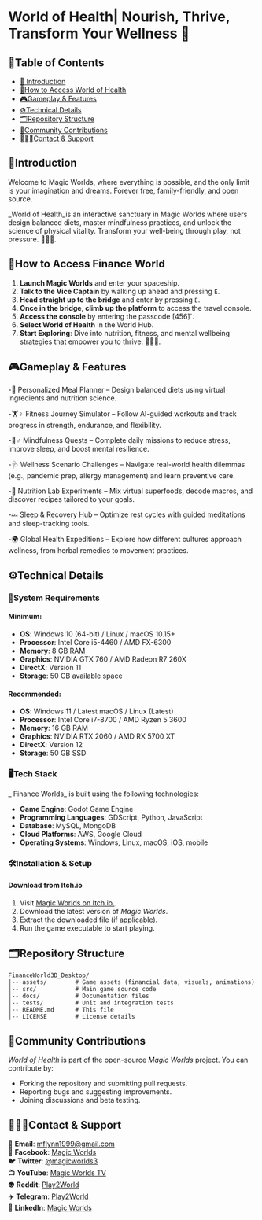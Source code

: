 # **World of Health| Nourish, Thrive, Transform Your Wellness 🌱**

## **🧾Table of Contents**

- [📖 Introduction](#Introduction)
- [🚀How to Access World of Health](#How-to-access)
- [🎮Gameplay & Features](#features)
- [⚙️Technical Details](#techdetails)
- [🗂️Repository Structure](#repo-structure)
- [🤝Community Contributions](#contributions)
- [👨🏻‍💻Contact & Support](#contact-support)

## **📖Introduction**<a name="Introduction"></a>

Welcome to Magic Worlds, where everything is possible, and the only limit is your imagination and dreams. Forever free, family-friendly, and open source.

_World of Health_is an interactive sanctuary in Magic Worlds where users design balanced diets, master mindfulness practices, and unlock the science of physical vitality. Transform your well-being through play, not pressure. 💪🥗💤.


## **🚀How to Access Finance World**<a name="How-to-access"></a>

1. **Launch Magic Worlds** and enter your spaceship.
2. **Talk to the Vice Captain** by walking up ahead and pressing `E`.
3. **Head straight up to the bridge** and enter by pressing `E`.
4. **Once in the bridge, climb up the platform** to access the travel console.
5. **Access the console** by entering the passcode [456]`.
6. **Select World of Health** in the World Hub.
7. **Start Exploring**: Dive into nutrition, fitness, and mental wellbeing strategies that empower you to thrive. 🥗💪🧠.

## **🎮Gameplay & Features**<a name="features"></a>

-🌱 Personalized Meal Planner – Design balanced diets using virtual ingredients and nutrition science.

-🏋️♀️ Fitness Journey Simulator – Follow AI-guided workouts and track progress in strength, endurance, and flexibility.

-🧘♂️ Mindfulness Quests – Complete daily missions to reduce stress, improve sleep, and boost mental resilience.

-🩺 Wellness Scenario Challenges – Navigate real-world health dilemmas (e.g., pandemic prep, allergy management) and learn preventive care.

-🥦 Nutrition Lab Experiments – Mix virtual superfoods, decode macros, and discover recipes tailored to your goals.

-💤 Sleep & Recovery Hub – Optimize rest cycles with guided meditations and sleep-tracking tools.

-🌍 Global Health Expeditions – Explore how different cultures approach wellness, from herbal remedies to movement practices.
  


## **⚙️Technical Details**<a name="techdetails"></a>

### **🚨System Requirements**

#### Minimum:

- **OS**: Windows 10 (64-bit) / Linux / macOS 10.15+
- **Processor**: Intel Core i5-4460 / AMD FX-6300
- **Memory**: 8 GB RAM
- **Graphics**: NVIDIA GTX 760 / AMD Radeon R7 260X
- **DirectX**: Version 11
- **Storage**: 50 GB available space

#### Recommended:

- **OS**: Windows 11 / Latest macOS / Linux (Latest)
- **Processor**: Intel Core i7-8700 / AMD Ryzen 5 3600
- **Memory**: 16 GB RAM
- **Graphics**: NVIDIA RTX 2060 / AMD RX 5700 XT
- **DirectX**: Version 12
- **Storage**: 50 GB SSD
  

### **🖥️Tech Stack**

_ Finance Worlds_ is built using the following technologies:
- **Game Engine**: Godot Game Engine
- **Programming Languages**: GDScript, Python, JavaScript
- **Database**: MySQL, MongoDB
- **Cloud Platforms**: AWS, Google Cloud
- **Operating Systems**: Windows, Linux, macOS, iOS, mobile

### **🛠️Installation & Setup**

#### **Download from Itch.io**

1. Visit [Magic Worlds on Itch.io.](https://magicworlds.itch.io/magic-world).
2. Download the latest version of _Magic Worlds_.
3. Extract the downloaded file (if applicable).
4. Run the game executable to start playing.

## **🗂️Repository Structure**<a name="repo-structure"></a>

```plaintext
FinanceWorld3D_Desktop/
│-- assets/        # Game assets (financial data, visuals, animations)
│-- src/           # Main game source code
│-- docs/          # Documentation files
│-- tests/         # Unit and integration tests
│-- README.md      # This file
│-- LICENSE        # License details
```

## **🤝Community Contributions**<a name="contributions"></a>

_World of Health_ is part of the open-source _Magic Worlds_ project. You can contribute by:

- Forking the repository and submitting pull requests.
- Reporting bugs and suggesting improvements.
- Joining discussions and beta testing.

## **👨🏻‍💻Contact & Support**<a name="contact-support"></a>

📧 **Email**: mflynn1999@gmail.com  
📘 **Facebook**: [Magic Worlds](https://www.facebook.com/MagikWorlds)  
🐦 **Twitter**: [@magicworlds3](https://x.com/magicworlds3)  
📺 **YouTube**: [Magic Worlds TV](https://youtube.com/@magicworldstv?si=FHtkbuWJh5aYKmQy)  
👽 **Reddit**: [Play2World](https://www.reddit.com/user/Play2World/)  
✈️ **Telegram**: [Play2World](https://t.me/Play2World)  
🔗 **LinkedIn**: [Magic Worlds](https://www.linkedin.com/company/magic-worlds/)
